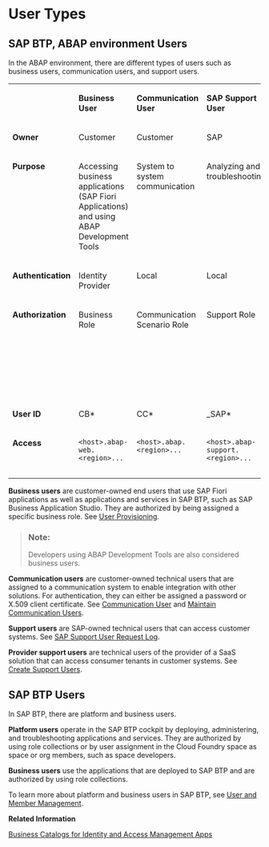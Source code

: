 <!-- loio1731f982edd24c669133255384bf45f9 -->

# User Types

 



<a name="loio1731f982edd24c669133255384bf45f9__section_edc_y4n_mrb"/>

## SAP BTP, ABAP environment Users

In the ABAP environment, there are different types of users such as business users, communication users, and support users.


<table>
<tr>
<td valign="top">

 



</td>
<td valign="top">

**Business User**



</td>
<td valign="top">

**Communication User**



</td>
<td valign="top">

**SAP Support User**



</td>
<td valign="top">

**Provider Support User**



</td>
</tr>
<tr>
<td valign="top">

**Owner**



</td>
<td valign="top">

Customer



</td>
<td valign="top">

Customer



</td>
<td valign="top">

SAP



</td>
<td valign="top">

Provider



</td>
</tr>
<tr>
<td valign="top">

**Purpose**



</td>
<td valign="top">

Accessing business applications \(SAP Fiori Applications\) and using ABAP Development Tools



</td>
<td valign="top">

System to system communication



</td>
<td valign="top">

Analyzing and troubleshooting



</td>
<td valign="top">

Analyzing and troubleshooting consumer tenants



</td>
</tr>
<tr>
<td valign="top">

**Authentication**



</td>
<td valign="top">

Identity Provider



</td>
<td valign="top">

Local



</td>
<td valign="top">

Local



</td>
<td valign="top">

Local



</td>
</tr>
<tr>
<td valign="top">

**Authorization**



</td>
<td valign="top">

Business Role



</td>
<td valign="top">

Communication Scenario Role



</td>
<td valign="top">

Support Role



</td>
<td valign="top">

Access to Identity and Access Management and Communication Management apps



</td>
</tr>
<tr>
<td valign="top">

**User ID**



</td>
<td valign="top">

CB\*



</td>
<td valign="top">

CC\*



</td>
<td valign="top">

\_SAP\*



</td>
<td valign="top">

PS\*



</td>
</tr>
<tr>
<td valign="top">

**Access**



</td>
<td valign="top">

`<host>.abap-web.<region>...`



</td>
<td valign="top">

`<host>.abap.<region>...`



</td>
<td valign="top">

`<host>.abap-support.<region>...`



</td>
<td valign="top">

<host\>.abap-provider-web.<region\>



</td>
</tr>
</table>

**Business users** are customer-owned end users that use SAP Fiori applications as well as applications and services in SAP BTP, such as SAP Business Application Studio. They are authorized by being assigned a specific business role. See [User Provisioning](user-provisioning-ef52a68.md).

> ### Note:  
> Developers using ABAP Development Tools are also considered business users.

**Communication users** are customer-owned technical users that are assigned to a communication system to enable integration with other solutions. For authentication, they can either be assigned a password or X.509 client certificate. See [Communication User](communication-user-09a1ee0.md) and [Maintain Communication Users](../50-administration-and-ops/maintain-communication-users-eef80dd.md).

**Support users** are SAP-owned technical users that can access customer systems. See [SAP Support User Request Log](../50-administration-and-ops/sap-support-user-request-log-934a027.md).

**Provider support users** are technical users of the provider of a SaaS solution that can access consumer tenants in customer systems. See [Create Support Users](create-support-users-b31712c.md).



<a name="loio1731f982edd24c669133255384bf45f9__section_mst_1pn_mrb"/>

## SAP BTP Users

In SAP BTP, there are platform and business users.

**Platform users** operate in the SAP BTP cockpit by deploying, administering, and troubleshooting applications and services. They are authorized by using role collections or by user assignment in the Cloud Foundry space as space or org members, such as space developers.

**Business users** use the applications that are deployed to SAP BTP and are authorized by using role collections.

To learn more about platform and business users in SAP BTP, see [User and Member Management](https://help.sap.com/viewer/65de2977205c403bbc107264b8eccf4b/Cloud/en-US/cc1c676b43904066abb2a4838cbd0c37.html).

**Related Information**  


[Business Catalogs for Identity and Access Management Apps](../50-administration-and-ops/business-catalogs-for-identity-and-access-management-apps-9bbbfc7.md "Get an overview of available business role catalogs and their restrictions.")

